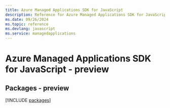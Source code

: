 ```yaml
---
title: Azure Managed Applications SDK for JavaScript
description: Reference for Azure Managed Applications SDK for JavaScript
ms.date: 09/26/2024
ms.topic: reference
ms.devlang: javascript
ms.service: managedapplications
---
```

# Azure Managed Applications SDK for JavaScript - preview
## Packages - preview
[!INCLUDE [packages](managed-applications-index.md)]